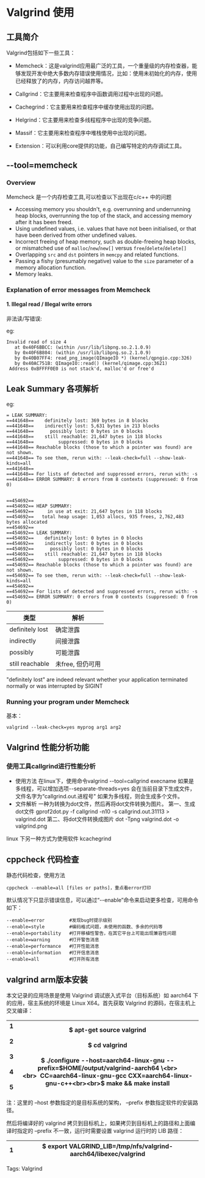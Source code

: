 # Valgrind 使用

## 工具简介

Valgrind包括如下一些工具：

* Memcheck：这是valgrind应用最广泛的工具，一个重量级的内存检查器，能够发现开发中绝大多数内存错误使用情况，比如：使用未初始化的内存，使用已经释放了的内存，内存访问越界等。

* Callgrind：它主要用来检查程序中函数调用过程中出现的问题。

* Cachegrind：它主要用来检查程序中缓存使用出现的问题。

* Helgrind：它主要用来检查多线程程序中出现的竞争问题。

* Massif：它主要用来检查程序中堆栈使用中出现的问题。

* Extension：可以利用core提供的功能，自己编写特定的内存调试工具。

## --tool=memcheck

### Overview

Memcheck 是一个内存检查工具,可以检查以下出现在c/c++ 中的问题

- Accessing memory you shouldn't, e.g. overrunning and underrunning heap blocks, overrunning the top of the stack, and accessing memory after it has been freed.
- Using undefined values, i.e. values that have not been initialised, or that have been derived from other undefined values.
- Incorrect freeing of heap memory, such as double-freeing heap blocks, or mismatched use of `malloc`/`new`/`new[]` versus `free`/`delete`/`delete[]`
- Overlapping `src` and `dst` pointers in `memcpy` and related functions.
- Passing a fishy (presumably negative) value to the `size` parameter of a memory allocation function.
- Memory leaks.

### Explanation of error messages from Memcheck

#### 1. Illegal read / Illegal write errors

非法读/写错误: 

eg:

```shell
Invalid read of size 4
   at 0x40F6BBCC: (within /usr/lib/libpng.so.2.1.0.9)
   by 0x40F6B804: (within /usr/lib/libpng.so.2.1.0.9)
   by 0x40B07FF4: read_png_image(QImageIO *) (kernel/qpngio.cpp:326)
   by 0x40AC751B: QImageIO::read() (kernel/qimage.cpp:3621)
 Address 0xBFFFF0E0 is not stack'd, malloc'd or free'd
```

[Memcheck]:https://valgrind.org/docs/manual/mc-manual.html

## Leak Summary 各项解析

eg:

```
= LEAK SUMMARY:
==441648==    definitely lost: 369 bytes in 8 blocks
==441648==    indirectly lost: 5,631 bytes in 213 blocks
==441648==      possibly lost: 0 bytes in 0 blocks
==441648==    still reachable: 21,647 bytes in 118 blocks
==441648==         suppressed: 0 bytes in 0 blocks
==441648== Reachable blocks (those to which a pointer was found) are not shown.
==441648== To see them, rerun with: --leak-check=full --show-leak-kinds=all
==441648== 
==441648== For lists of detected and suppressed errors, rerun with: -s
==441648== ERROR SUMMARY: 8 errors from 8 contexts (suppressed: 0 from 0)


==454692== 
==454692== HEAP SUMMARY:
==454692==     in use at exit: 21,647 bytes in 118 blocks
==454692==   total heap usage: 1,053 allocs, 935 frees, 2,762,483 bytes allocated
==454692== 
==454692== LEAK SUMMARY:
==454692==    definitely lost: 0 bytes in 0 blocks
==454692==    indirectly lost: 0 bytes in 0 blocks
==454692==      possibly lost: 0 bytes in 0 blocks
==454692==    still reachable: 21,647 bytes in 118 blocks
==454692==         suppressed: 0 bytes in 0 blocks
==454692== Reachable blocks (those to which a pointer was found) are not shown.
==454692== To see them, rerun with: --leak-check=full --show-leak-kinds=all
==454692== 
==454692== For lists of detected and suppressed errors, rerun with: -s
==454692== ERROR SUMMARY: 0 errors from 0 contexts (suppressed: 0 from 0)
```

| 类型              | 解析          |
| --------------- | ----------- |
| definitely lost | 确定泄露        |
| indirectly      | 间接泄露        |
| possibly        | 可能泄露        |
| still reachable | 未free, 但仍可用 |

"definitely lost" are indeed relevant whether your application terminated normally or was interrupted by SIGINT

### Running your program under Memcheck

基本：

```
valgrind --leak-check=yes myprog arg1 arg2
```

## Valgrind 性能分析功能

### 使用工具callgrind进行性能分析

* 使用方法
  在linux下，使用命令valgrind --tool=callgrind execname
  如果是多线程，可以增加选项--separate-threads=yes
  会在当前目录下生成文件，文件名字为“callgrind.out.进程号"
  如果为多线程，则会生成多个文件。
* 文件解析
  一种为转换为dot文件，然后再将dot文件转换为图片。
  第一、生成dot文件
  gprof2dot.py -f callgrind -n10 -s callgrind.out.31113 > valgrind.dot
  第二、将dot文件转换成图片
  dot -Tpng valgrind.dot -o valgrind.png

linux 下另一种方式为使用软件 kcachegrind

## cppcheck 代码检查

静态代码检查，使用方法

```
cppcheck --enable=all [files or paths]，重点看error打印
```

默认情况下只显示错误信息，可以通过“--enable”命令来启动更多检查，可用命令如下：

```
--enable=error         #发现bug时提示级别
--enable=style         #编码格式问题，未使用的函数、多余的代码等
--enable=portability   #打开移植性警告，在其它平台上可能出现兼容性问题
--enable=warning       #打开警告消息
--enable=performance   #打开性能消息
--enable=information   #打开信息消息
--enable=all           #打开所有消息
```

## valgrind arm版本安装

本文记录的应用场景是使用 Valgrind 调试嵌入式平台（目标系统）如 aarch64 下的应用，宿主系统的环境是 Linux X64。首先获取 Valgrind 的源码，在宿主机上交叉编译：

| 1<br><br>2<br><br>3<br><br>4<br><br>5 | $ apt-get source valgrind<br><br>$ cd valgrind<br><br>$ ./configure --host=aarch64-linux-gnu --prefix=$HOME/output/valgrind-aarch64 \<br><br>  CC=aarch64-linux-gnu-gcc CXX=aarch64-linux-gnu-c++<br><br>$ make && make install |
| ------------------------------------- | ------------------------------------------------------------------------------------------------------------------------------------------------------------------------------------------------------------------------------- |

注：这里的 –host 参数指定的是目标系统的架构， –prefix 参数指定软件的安装路径。

然后将编译好的 valgrind 拷贝到目标机上，如果拷贝到目标机上的路径和上面编译时指定的 –prefix 不一致，运行时需要设置 valgrind 运行时的 LIB 路径：

| 1   | $ export VALGRIND_LIB=/tmp/nfs/valgrind-aarch64/libexec/valgrind |
| --- | ---------------------------------------------------------------- |

Tags:
  Valgrind